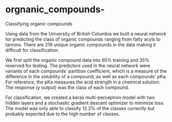 # orgnanic_compounds-
Classifying organic compounds 

Using data from the University of British Columbia we built a neural network for predicting the class of organic compounds ranging from fatty acyls to tannins. There are 219 unique organic compounds in the data making it difficult for classification.  

We first split the organic compound data into 65% training and 35% reserved for testing. The predictors used in the neural network were variants of each compounds’ partition coefficient, which is a measure of the difference in the solubility of a compound, as well as each compounds’ pKa.  For reference, the pKa measures the acid strength in a chemical solution. The response (y output) was the class of each compound.  

For classification, we created a keras multi-perceptron model with two hidden layers and a stochastic gradient descent optimizer to minimize loss. The model was only able to classify 12.2% of the classes correctly but probably expected due to the high number of classes.



